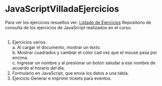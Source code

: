 # JavaScriptVilladaEjercicios
Para ver los ejercicios resueltos ver: [Listado de Ejercicios](https://nikosff.github.io/JavaScriptVilladaEjercicios/)
Repositorio de consulta de los ejercicios de JavaScript realizados en el curso.</br></br>

1. Ejercicios varios.</br>
  a. Al cargar el documento, mostrar un texto.</br>
  b. Mostrar cuadrados y cambiar el color cad vez que el mouse pasa por encima.</br>
  c. Ingresar un nombre y al presionar un botón saludar a ese nombre de acuerdo al horario del día.</br>
2. Formulario en JavaScript, que envia los datos a una tabla.</br>
5. Ejercicio Generar e imprimir tickets para eventos.
